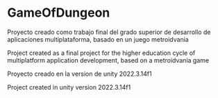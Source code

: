 # GameOfDungeon
Proyecto creado como trabajo final del grado superior de desarrollo de aplicaciones multiplataforma, basado en un juego metroidvania

Project created as a final project for the higher education cycle of multiplatform application development, based on a metroidvania game

Proyecto creado en la version de unity 2022.3.14f1

Project created in unity version 2022.3.14f1
